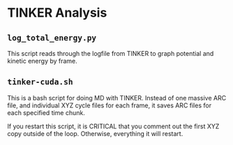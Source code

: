 # TINKER Analysis

## `log_total_energy.py`
This script reads through the logfile from TINKER to graph potential and kinetic
energy by frame.

## `tinker-cuda.sh`
This is a bash script for doing MD with TINKER.
Instead of one massive ARC file, and individual XYZ cycle files for each frame,
it saves ARC files for each specified time chunk.

If you restart this script, it is CRITICAL that you comment out the first XYZ
copy outside of the loop.
Otherwise, everything it will restart.
